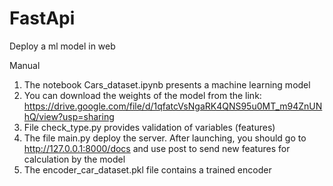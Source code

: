 # FastApi
Deploy a ml model in web

Manual

1. The notebook Cars_dataset.ipynb presents a machine learning model
2. You can download the weights of the model from the link: https://drive.google.com/file/d/1qfatcVsNgaRK4QNS95u0MT_m94ZnUNhQ/view?usp=sharing
3. File check_type.py provides validation of variables (features)
4. The file main.py deploy the server. After launching, you should go to http://127.0.0.1:8000/docs and use post to send new features for calculation by the model
5. The encoder_car_dataset.pkl file contains a trained encoder
